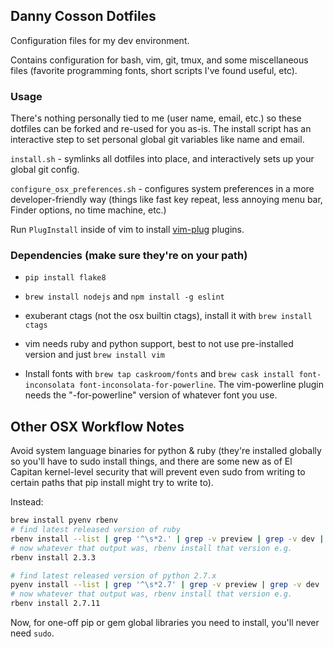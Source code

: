 ## Danny Cosson Dotfiles

Configuration files for my dev environment.

Contains configuration for bash, vim, git, tmux, and some miscellaneous files (favorite programming fonts, short scripts I've found useful, etc).

### Usage

There's nothing personally tied to me (user name, email, etc.) so these dotfiles can be forked and re-used for you as-is. The install script has an interactive step to set personal global git variables like name and email.

`install.sh` - symlinks all dotfiles into place, and interactively sets up your global git config.

`configure_osx_preferences.sh` - configures system preferences in a more developer-friendly way (things like fast key repeat, less annoying menu bar, Finder options, no time machine, etc.)

Run `PlugInstall` inside of vim to install [vim-plug](https://github.com/junegunn/vim-plug) plugins.


### Dependencies (make sure they're on your path)

- `pip install flake8`

- `brew install nodejs` and `npm install -g eslint`

- exuberant ctags (not the osx builtin ctags), install it with `brew install ctags`

- vim needs ruby and python support, best to not use pre-installed version and just `brew install vim`

- Install fonts with `brew tap caskroom/fonts` and `brew cask install font-inconsolata font-inconsolata-for-powerline`. The vim-powerline plugin needs the "-for-powerline" version of whatever font you use.


## Other OSX Workflow Notes

Avoid system language binaries for python & ruby (they're installed globally so you'll have to sudo install things, and there are some new as of El Capitan kernel-level security that will prevent even sudo from writing to certain paths that pip install might try to write to).

Instead:

``` bash
brew install pyenv rbenv
# find latest released version of ruby
rbenv install --list | grep '^\s*2.' | grep -v preview | grep -v dev | tail -1
# now whatever that output was, rbenv install that version e.g.
rbenv install 2.3.3

# find latest released version of python 2.7.x
pyenv install --list | grep '^\s*2.7' | grep -v preview | grep -v dev | tail -1
# now whatever that output was, rbenv install that version e.g.
rbenv install 2.7.11
```

Now, for one-off pip or gem global libraries you need to install, you'll never need `sudo`.
